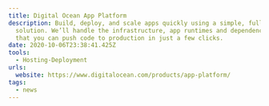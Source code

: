 ```yaml
---
title: Digital Ocean App Platform
description: Build, deploy, and scale apps quickly using a simple, fully managed
  solution. We’ll handle the infrastructure, app runtimes and dependencies, so
  that you can push code to production in just a few clicks.
date: 2020-10-06T23:38:41.425Z
tools:
  - Hosting-Deployment
urls:
  website: https://www.digitalocean.com/products/app-platform/
tags:
  - news
---
```

